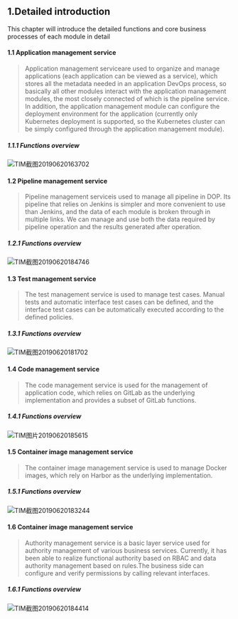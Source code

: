 ## 1.Detailed introduction

This chapter will introduce the detailed functions and core business processes of each module in detail

#### 1.1 Application management service
> Application management serviceare used to organize and manage applications (each application can be viewed as a service), which stores all the metadata needed in an application DevOps process, so basically all other modules interact with the application management modules, the most closely connected of which is the pipeline service. In addition, the application management module can configure the deployment environment for the application (currently only Kubernetes deployment is supported, so the Kubernetes cluster can be simply configured through the application management module).

#####  1.1.1 Functions overview
![TIM截图20190620163702](https://user-images.githubusercontent.com/17808702/59833958-b942cf00-9379-11e9-8870-0dffc0fa27a0.png)

#### 1.2 Pipeline management service

>Pipeline management serviceis used to manage all pipeline in DOP. Its pipeline that relies on Jenkins is simpler and more convenient to use than Jenkins, and the data of each module is broken through in multiple links. We can manage and use both the data required by pipeline operation and the results generated after operation.

#####  1.2.1 Functions overview
![TIM截图20190620184746](https://user-images.githubusercontent.com/17808702/59843893-121b6300-938c-11e9-9ba8-aa049709a77d.png)

#### 1.3 Test management service

>The test management service is used to manage test cases. Manual tests and automatic interface test cases can be defined, and the interface test cases can be automatically executed according to the defined policies.

#####  1.3.1 Functions overview
![TIM截图20190620181702](https://user-images.githubusercontent.com/17808702/59841801-ac2cdc80-9387-11e9-889e-3dfa6115f744.png)

#### 1.4 Code management service

>The code management service is used for the management of application code, which relies on GitLab as the underlying implementation and provides a subset of GitLab functions.

#####  1.4.1 Functions overview
![TIM图片20190620185615](https://user-images.githubusercontent.com/17808702/59844310-23b13a80-938d-11e9-91d3-6eb2a4b3eeae.png)



#### 1.5 Container image management service

>The container image management service is used to manage Docker images, which rely on Harbor as the underlying implementation.

#####  1.5.1 Functions overview
![TIM截图20190620183244](https://user-images.githubusercontent.com/17808702/59842879-029b1a80-938a-11e9-8412-461dc34165c5.png)

#### 1.6 Container image management service

>Authority management service is a basic layer service used for authority management of various business services. Currently, it has been able to realize functional authority based on RBAC and data authority management based on rules.The business side can configure and verify permissions by calling relevant interfaces.

#####  1.6.1 Functions overview
![TIM截图20190620184414](https://user-images.githubusercontent.com/17808702/59843616-83a6e180-938b-11e9-937b-27ec2f708992.png)

